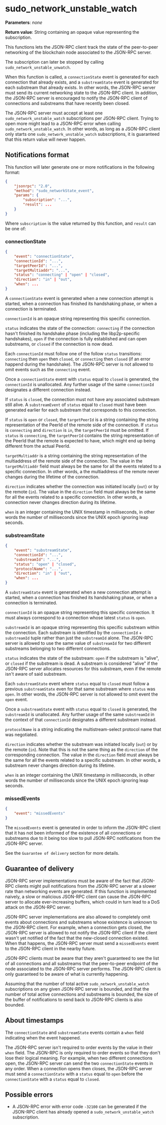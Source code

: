 # sudo_network_unstable_watch

**Parameters**: *none*

**Return value**: String containing an opaque value representing the subscription.

This functions lets the JSON-RPC client track the state of the peer-to-peer networking of the blockchain node associated to the JSON-RPC server.

The subscription can later be stopped by calling `sudo_network_unstable_unwatch`.

When this function is called, a `connectionState` event is generated for each connection that already exists, and a `substreamState` event is generated for each substream that already exists. In other words, the JSON-RPC server must send its current networking state to the JSON-RPC client.
In addition, the JSON-RPC server is encouraged to notify the JSON-RPC client of connections and substreams that have recently been closed.

The JSON-RPC server must accept at least one `sudo_network_unstable_watch` subscriptions per JSON-RPC client. Trying to open more might lead to a JSON-RPC error when calling `sudo_network_unstable_watch`. In other words, as long as a JSON-RPC client only starts one `sudo_network_unstable_watch` subscriptions, it is guaranteed that this return value will never happen.

## Notifications format

This function will later generate one or more notifications in the following format:

```json
{
    "jsonrpc": "2.0",
    "method": "sudo_networkState_event",
    "params": {
        "subscription": "...",
        "result": ...
    }
}
```

Where `subscription` is the value returned by this function, and `result` can be one of:

### connectionState

```json
{
    "event": "connectionState",
    "connectionId": "...",
    "targetPeerId": "...",
    "targetMultiaddr": "...",
    "status": "connecting" | "open" | "closed",
    "direction": "in" | "out",
    "when": ...
}
```

A `connectionState` event is generated when a new connection attempt is started, when a connection has finished its handshaking phase, or when a connection is terminated.

`connectionId` is an opaque string representing this specific connection.

`status` indicates the state of the connection: `connecting` if the connection hasn't finished its handshake phase (including the libp2p-specific handshakes), `open` if the connection is fully established and can open substreams, or `closed` if the connection is now dead.

Each `connectionId` must follow one of the follow `status` transitions: `connecting` then `open` then `closed`, or `connecting` then `closed` (if an error happend during the handshake). The JSON-RPC server is not allowed to omit events such as the `connecting` event.

Once a `connectionState` event with `status` equal to `closed` is generated, the `connectionId` is unallocated. Any further usage of the same `connectionId` designates a different connection instead.

If `status` is `closed`, the connection must not have any associated substream still alive. A `substreamEvent` of `status` equal to `closed` must have been generated earlier for each substream that corresponds to this connection.

If `status` is `open` or `closed`, the `targetPeerId` is a string containing the string representation of the PeerId of the remote side of the connection. If `status` is `connecting` and `direction` is `in`, the `targetPeerId` must be omitted. If `status` is `connecting`, the `targetPeerId` contains the string representation of the PeerId that the remote is expected to have, which might end up being different from the actual PeerId.

`targetMultiaddr` is a string containing the string representation of the multiaddress of the remote side of the connection. The value in the `targetMultiaddr` field must always be the same for all the events related to a specific connection. In other words, a the multiaddress of the remote never changes during the lifetime of the connection.

`direction` indicates whether the connection was initiated locally (`out`) or by the remote (`in`). The value in the `direction` field must always be the same for all the events related to a specific connection. In other words, a connection never changes direction during its lifetime.

`when` is an integer containing the UNIX timestamp in milliseconds, in other words the number of milliseconds since the UNIX epoch ignoring leap seconds.

### substreamState

```json
{
    "event": "substreamState",
    "connectionId": "...",
    "substreamId": "...",
    "status": "open" | "closed",
    "protocolName": "...",
    "direction": "in" | "out",
    "when": ...
}
```

A `substreamState` event is generated when a new connection attempt is started, when a connection has finished its handshaking phase, or when a connection is terminated.

`connectionId` is an opaque string representing this specific connection. It must always correspond to a connection whose latest `status` is `open`.

`substreamId` is an opaque string representing this specific substream within the connection. Each substream is identified by the `connectionId` + `substreamId` tuple rather than just the `substreamId` alone. The JSON-RPC server is allowed to use the same value of `substreamId` for two different substreams belonging to two different connections.

`status` indicates the state of the substream: `open` if the substream is "alive", or `closed` if the substream is dead. A substream is considered "alive" if the JSON-RPC server allocates resources for this substream, even if the remote isn't aware of said substream.

Each `substreamState` event where `status` equal to `closed` must follow a previous `substreamState` even for that same substream where `status` was `open`. In other words, the JSON-RPC server is not allowed to omit event the `open` event.

Once a `substreamState` event with `status` equal to `closed` is generated, the `substreamId` is unallocated. Any further usage of the same `substreamId` in the context of that `connectionId` designates a different substream instead.

`protocolName` is a string indicating the multistream-select protocol name that was negotiated.

`direction` indicates whether the substream was initiated locally (`out`) or by the remote (`in`). Note that this is not the same thing as the `direction` of the corresponding connection. The value in the `direction` field must always be the same for all the events related to a specific substream. In other words, a substream never changes direction during its lifetime.

`when` is an integer containing the UNIX timestamp in milliseconds, in other words the number of milliseconds since the UNIX epoch ignoring leap seconds.

### missedEvents

```json
{
    "event": "missedEvents"
}
```

The `missedEvents` event is generated in order to inform the JSON-RPC client that it has not been informed of the existence of all connections or substreams due to it being too slow to pull JSON-RPC notifications from the JSON-RPC server.

See the `Guarantee of delivery` section for more details.

## Guarantee of delivery

JSON-RPC server implementations must be aware of the fact that JSON-RPC clients might pull notifications from the JSON-RPC server at a slower rate than networking events are generated. If this function is implemented naively, a slow or malicious JSON-RPC client can cause the JSON-RPC server to allocate ever-increasing buffers, which could in turn lead to a DoS attack on the JSON-RPC server.

JSON-RPC server implementations are also allowed to completely omit events about connections and substreams whose existence is unknown to the JSON-RPC client. For example, when a connection gets closed, the JSON-RPC server is allowed to not notify the JSON-RPC client if the client wasn't yet notified of the fact that the new-closed connection existed. When that happens, the JSON-RPC server must send a `missedEvents` event to the JSON-RPC client in the nearby future.

JSON-RPC clients must be aware that they aren't guaranteed to see the list of all connections and all substreams that the peer-to-peer endpoint of the node associated to the JSON-RPC server performs. The JSON-RPC client is only guaranteed to be aware of what is currently happening.

Assuming that the number of total active `sudo_network_unstable_watch` subscriptions on any given JSON-RPC server is bounded, and that the number of total active connections and substreams is bounded, the size of the buffer of notifications to send back to JSON-RPC clients is also bounded.

## About timestamps

The `connectionState` and `substreamState` events contain a `when` field indicating when the event happened.

The JSON-RPC server isn't required to order events by the value in their `when` field. The JSON-RPC is only required to order events so that they don't lose their logical meaning. For example, when two different connections open, the JSON-RPC server can send the two `connectionState` events in any order. When a connection opens then closes, the JSON-RPC server must send a `connectionState` with a `status` equal to `open` before the `connectionState` with a `status` equal to `closed`.

## Possible errors

- A JSON-RPC error with error code `-32100` can be generated if the JSON-RPC client has already opened a `sudo_network_unstable_watch` subscription.

